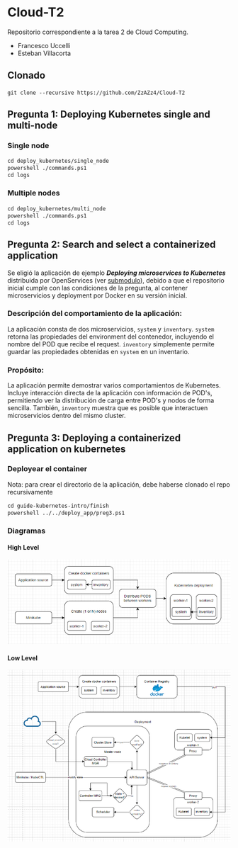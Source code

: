 # Cloud-T2
Repositorio correspondiente a la tarea 2 de Cloud Computing.

- Francesco Uccelli
- Esteban Villacorta

## Clonado
```
git clone --recursive https://github.com/ZzAZz4/Cloud-T2
```

## Pregunta 1: Deploying Kubernetes single and multi-node 
### Single node
```
cd deploy_kubernetes/single_node
powershell ./commands.ps1
cd logs
```
### Multiple nodes
```
cd deploy_kubernetes/multi_node
powershell ./commands.ps1
cd logs
```
## Pregunta 2: Search and select a containerized application 

Se eligió la aplicación de ejemplo **_Deploying microservices to Kubernetes_** distribuida por OpenServices (ver [submodulo](https://github.com/openliberty/guide-kubernetes-intro/tree/bae4d556a9547ddd5fb57225b10f5b1626051930)), debido a que el repositorio inicial cumple con las condiciones de la pregunta, al contener microservicios y deployment por Docker en su versión inicial.
### Descripción del comportamiento de la aplicación: 

La aplicación consta de dos microservicios, `system` y `inventory`. `system` retorna las propiedades del environment del contenedor, incluyendo el nombre del POD que recibe el request. `inventory` simplemente permite guardar las propiedades obtenidas en `system` en un inventario.

### Propósito:

La aplicación permite demostrar varios comportamientos de Kubernetes. Incluye interacción directa de la aplicación con información de POD's, permitiendo ver la distribución de carga entre POD's y nodos de forma sencilla. También, `inventory` muestra que es posible que interactuen microservicios dentro del mismo cluster.

## Pregunta 3: Deploying a containerized application on kubernetes 

### Deployear el container
Nota: para crear el directorio de la aplicación, debe haberse clonado el repo recursivamente

```
cd guide-kubernetes-intro/finish
powershell ../../deploy_app/preg3.ps1
```

### Diagramas

#### High Level
![High Level](diagrams/high_level.png)

#### Low Level
![Low Level](diagrams/low_level.png)



